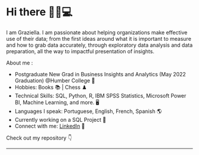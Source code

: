 # Hi there 👋👩💻

I am Graziella. I am passionate about helping organizations make effective use of their data; from the first ideas around what it is important to measure and how to grab data accurately, through exploratory data analysis and data preparation, all the way to impactful presentation of insights.  

About me :
- Postgraduate New Grad in Business Insights and Analytics (May 2022 Graduation) @Humber College :star2:
- Hobbies: Books :books: | Chess :chess_pawn:
- Technical Skills: SQL, Python, R, IBM SPSS Statistics, Microsoft Power BI, Machine Learning, and more. 🖥️
- Languages I speak: Portuguese, English, French, Spanish :earth_americas:
- Currently working on a SQL Project  :thought_balloon:
- Connect with me: <a href="https://www.linkedin.com/in/grazielladall/">LinkedIn</a> 💼

Check out my repository :point_down:


------------------------------------------------------------------------------------------------------	



<!---
grazielladall/grazielladall is a ✨ special ✨ repository because its `README.md` (this file) appears on your GitHub profile.
You can click the Preview link to take a look at your changes.
--->
